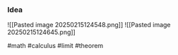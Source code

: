 ### Idea
![[Pasted image 20250215124548.png]]
![[Pasted image 20250215124645.png]]

#math #calculus #limit #theorem 



